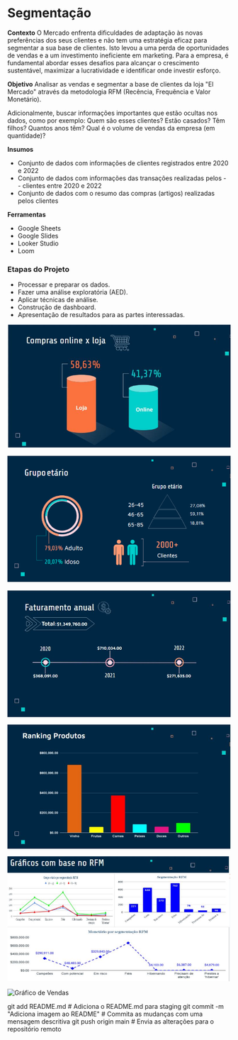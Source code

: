 # Segmentação

**Contexto**
O Mercado enfrenta dificuldades de adaptação às novas preferências dos seus clientes e não tem uma estratégia eficaz para segmentar a sua base de clientes. Isto levou a uma perda de oportunidades de vendas e a um investimento ineficiente em marketing. Para a empresa, é fundamental abordar esses desafios para alcançar o crescimento sustentável, maximizar a lucratividade e identificar onde investir esforço.

**Objetivo**
Analisar as vendas e segmentar a base de clientes da loja "El Mercado" através da metodologia RFM (Recência, Frequência e Valor Monetário).

Adicionalmente, buscar informações importantes que estão ocultas nos dados, como por exemplo: Quem são esses clientes? Estão casados? Têm filhos? Quantos anos têm? Qual é o volume de vendas da empresa (em quantidade)?

**Insumos**

- Conjunto de dados com informações de clientes registrados entre 2020 e 2022
- Conjunto de dados com informações das transações realizadas pelos - - clientes entre 2020 e 2022
- Conjunto de dados com o resumo das compras (artigos) realizadas pelos clientes

**Ferramentas**

- Google Sheets
- Google Slides
- Looker Studio
- Loom

### Etapas do Projeto

- Processar e preparar os dados.
- Fazer uma análise exploratória (AED).
- Aplicar técnicas de análise.
- Construção de dashboard.
- Apresentação de resultados para as partes interessadas.

![compras_onlinenline/ Loja](online-loja.JPG)

![idade](hipoteses-idade.PNG)

![faturmaneto](faturamento-anual.JPG)

![ranking_produtos](ranking_produtos.JPG)

![graficos](gráficos-rfm.JPG)

![Gráfico de Vendas](imagens/grafico.png)

git add README.md                # Adiciona o README.md para staging
git commit -m "Adiciona imagem ao README"   # Commita as mudanças com uma mensagem descritiva
git push origin main            # Envia as alterações para o repositório remoto 


